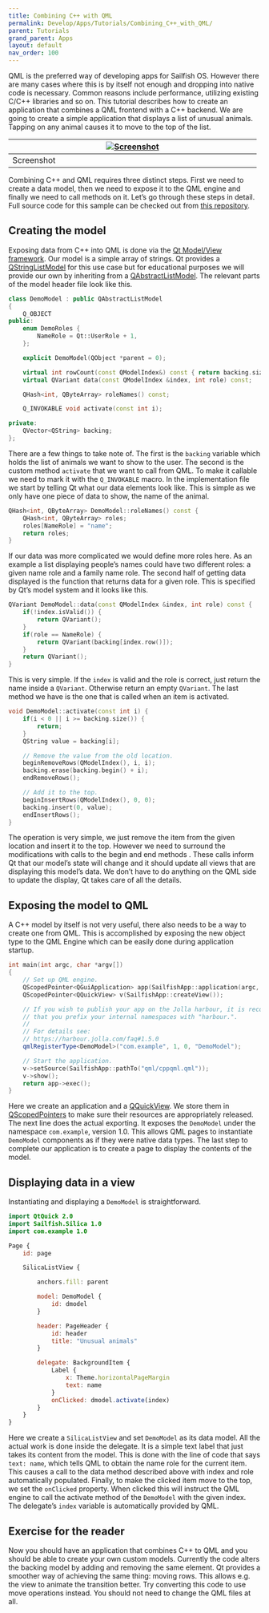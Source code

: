 ```yaml
---
title: Combining C++ with QML
permalink: Develop/Apps/Tutorials/Combining_C++_with_QML/
parent: Tutorials
grand_parent: Apps
layout: default
nav_order: 100
---
```


QML is the preferred way of developing apps for Sailfish OS. However there are many cases where this is by itself not enough and dropping into native code is necessary. Common reasons include performance, utilizing existing C/C++ libraries and so on. This tutorial describes how to create an application that combines a QML frontend with a C++ backend. We are going to create a simple application that displays a list of unusual animals. Tapping on any animal causes it to move to the top of the list.

|<a href="Screenshot.png" style="width:30em;display:block"><img src="Screenshot.png" alt="Screenshot" class="md_thumbnail" style="max-width:100%"/></a>|
|-|
|<span class="md_figcaption">Screenshot</span>|

Combining C++ and QML requires three distinct steps. First we need to create a data model, then we need to expose it to the QML engine and finally we need to call methods on it. Let’s go through these steps in detail. Full source code for this sample can be checked out from [this repository](https://github.com/sailfishos/sample-app-cppqml).

## Creating the model

Exposing data from C++ into QML is done via the [Qt Model/View framework](http://doc.qt.io/qt-5/model-view-programming.html). Our model is a simple array of strings. Qt provides a [QStringListModel](http://doc.qt.io/qt-5/qstringlistmodel.html) for this use case but for educational purposes we will provide our own by inheriting from a [QAbstractListModel](http://doc.qt.io/qt-5/qabstractlistmodel.html). The relevant parts of the model header file look like this.
```cpp
class DemoModel : public QAbstractListModel
{
    Q_OBJECT
public:
    enum DemoRoles {
        NameRole = Qt::UserRole + 1,
    };

    explicit DemoModel(QObject *parent = 0);

    virtual int rowCount(const QModelIndex&) const { return backing.size(); }
    virtual QVariant data(const QModelIndex &index, int role) const;

    QHash<int, QByteArray> roleNames() const;

    Q_INVOKABLE void activate(const int i);

private:
    QVector<QString> backing;
};
```

There are a few things to take note of. The first is the `backing` variable which holds the list of animals we want to show to the user. The second is the custom method `activate` that we want to call from QML. To make it callable we need to mark it with the `Q_INVOKABLE` macro. In the implementation file we start by telling Qt what our data elements look like. This is simple as we only have one piece of data to show, the name of the animal.
```cpp
QHash<int, QByteArray> DemoModel::roleNames() const {
    QHash<int, QByteArray> roles;
    roles[NameRole] = "name";
    return roles;
}
```

If our data was more complicated we would define more roles here. As an example a list displaying people’s names could have two different roles: a given name role and a family name role. The second half of getting data displayed is the function that returns data for a given role. This is specified by Qt’s model system and it looks like this.
```cpp
QVariant DemoModel::data(const QModelIndex &index, int role) const {
    if(!index.isValid()) {
        return QVariant();
    }
    if(role == NameRole) {
        return QVariant(backing[index.row()]);
    }
    return QVariant();
}
```

This is very simple. If the `index` is valid and the role is correct, just return the name inside a `QVariant`. Otherwise return an empty `QVariant`. The last method we have is the one that is called when an item is activated.
```cpp
void DemoModel::activate(const int i) {
    if(i < 0 || i >= backing.size()) {
        return;
    }
    QString value = backing[i];

    // Remove the value from the old location.
    beginRemoveRows(QModelIndex(), i, i);
    backing.erase(backing.begin() + i);
    endRemoveRows();

    // Add it to the top.
    beginInsertRows(QModelIndex(), 0, 0);
    backing.insert(0, value);
    endInsertRows();
}
```

The operation is very simple, we just remove the item from the given location and insert it to the top. However we need to surround the modifications with calls to the begin and end methods . These calls inform Qt that our model’s state will change and it should update all views that are displaying this model’s data. We don’t have to do anything on the QML side to update the display, Qt takes care of all the details.

## Exposing the model to QML

A C++ model by itself is not very useful, there also needs to be a way to create one from QML. This is accomplished by exposing the new object type to the QML Engine which can be easily done during application startup.
```cpp
int main(int argc, char *argv[])
{
    // Set up QML engine.
    QScopedPointer<QGuiApplication> app(SailfishApp::application(argc, argv));
    QScopedPointer<QQuickView> v(SailfishApp::createView());

    // If you wish to publish your app on the Jolla harbour, it is recommended
    // that you prefix your internal namespaces with "harbour.".
    //
    // For details see:
    // https://harbour.jolla.com/faq#1.5.0
    qmlRegisterType<DemoModel>("com.example", 1, 0, "DemoModel");

    // Start the application.
    v->setSource(SailfishApp::pathTo("qml/cppqml.qml"));
    v->show();
    return app->exec();
}
```

Here we create an application and a [QQuickView](http://doc.qt.io/qt-5/qquickview.html). We store them in [QScopedPointers](http://doc.qt.io/qt-5/qscopedpointer.html) to make sure their resources are appropriately released. The next line does the actual exporting. It exposes the `DemoModel` under the namespace `com.example`, version 1.0. This allows QML pages to instantiate `DemoModel` components as if they were native data types. The last step to complete our application is to create a page to display the contents of the model.

## Displaying data in a view

Instantiating and displaying a `DemoModel` is straightforward.
```qml
import QtQuick 2.0
import Sailfish.Silica 1.0
import com.example 1.0

Page {
    id: page

    SilicaListView {

        anchors.fill: parent

        model: DemoModel {
            id: dmodel
        }

        header: PageHeader {
            id: header
            title: "Unusual animals"
        }

        delegate: BackgroundItem {
            Label {
                x: Theme.horizontalPageMargin
                text: name
            }
            onClicked: dmodel.activate(index)
        }
    }
}
```

Here we create a `SilicaListView` and set `DemoModel` as its data model. All the actual work is done inside the delegate. It is a simple text label that just takes its content from the model. This is done with the line of code that says `text: name`, which tells QML to obtain the name role for the current item. This causes a call to the data method described above with index and role automatically populated. Finally, to make the clicked item move to the top, we set the `onClicked` property. When clicked this will instruct the QML engine to call the activate method of the `DemoModel` with the given index. The delegate’s `index` variable is automatically provided by QML.

## Exercise for the reader

Now you should have an application that combines C++ to QML and you should be able to create your own custom models. Currently the code alters the backing model by adding and removing the same element. Qt provides a smoother way of achieving the same thing: moving rows. This allows e.g. the view to animate the transition better. Try converting this code to use move operations instead. You should not need to change the QML files at all.
